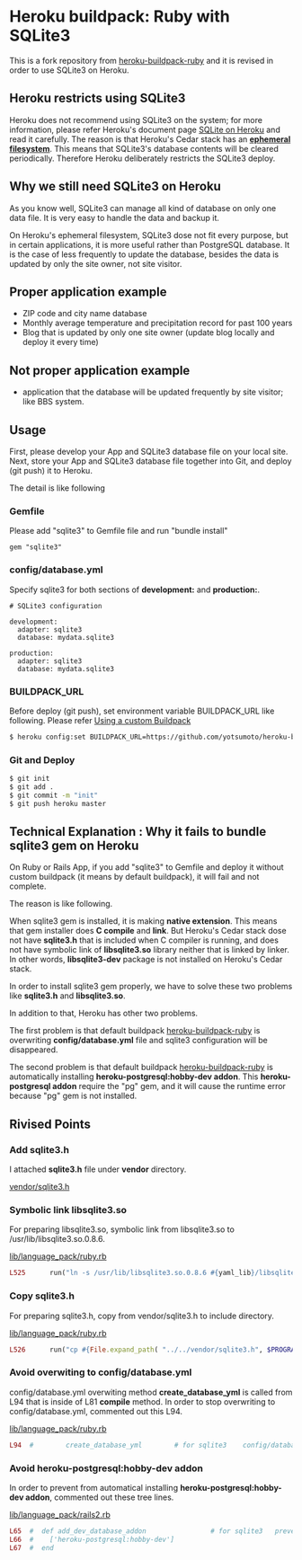 Heroku buildpack: Ruby with SQLite3
===================================

This is a fork repository from [heroku-buildpack-ruby](https://github.com/heroku/heroku-buildpack-ruby)
and it is revised in order to use SQLite3 on Heroku.


Heroku restricts using SQLite3
-----
Heroku does not recommend using SQLite3 on the system; for more information, 
please refer Heroku's document page [SQLite on Heroku](https://devcenter.heroku.com/articles/sqlite3)
and read it carefully.
The reason is that Heroku's Cedar stack has an 
**[ephemeral filesystem](https://devcenter.heroku.com/articles/dynos#ephemeral-filesystem)**.
This means that SQLite3's database contents will be cleared periodically.
Therefore Heroku deliberately restricts the SQLite3 deploy.


Why we still need SQLite3 on Heroku
-----
As you know well, SQLite3 can manage all kind of database on only one data file.
It is very easy to handle the data and backup it.

On Heroku's ephemeral filesystem, SQLite3 dose not fit every purpose, 
but in certain applications, it is more useful rather than PostgreSQL database.
It is the case of less frequently to update the database, besides 
the data is updated by only the site owner, not site visitor.



Proper application example
-----
* ZIP code and city name database
* Monthly average temperature and precipitation record for past 100 years
* Blog that is updated by only one site owner (update blog locally and deploy it every time)


Not proper application example
-----
* application that the database will be updated frequently by site visitor; like BBS system.



Usage
-----
First, please develop your App and SQLite3 database file on your local site.
Next, store your App and SQLite3 database file together into Git,
and deploy (git push) it to Heroku.

The detail is like following


### Gemfile
Please add "sqlite3" to Gemfile file and run "bundle install"

    gem "sqlite3"



### config/database.yml
Specify sqlite3 for both sections of **development:** and **production:**.

    # SQLite3 configuration

    development:
      adapter: sqlite3
      database: mydata.sqlite3

    production:
      adapter: sqlite3
      database: mydata.sqlite3



  
### BUILDPACK_URL
Before deploy (git push), set environment variable BUILDPACK_URL like following.
Please refer [Using a custom Buildpack](https://devcenter.heroku.com/articles/buildpacks#using-a-custom-buildpack)

```sh
$ heroku config:set BUILDPACK_URL=https://github.com/yotsumoto/heroku-buildpack-ruby-with-sqlite3
```



### Git and Deploy

```sh
$ git init
$ git add .
$ git commit -m "init"
$ git push heroku master
```




Technical Explanation : Why it fails to bundle sqlite3 gem on Heroku
-----
On Ruby or Rails App, if you add "sqlite3" to Gemfile and deploy it
without custom buildpack (it means by default buildpack),
it will fail and not complete.

The reason is like following.

When sqlite3 gem is installed, it is making **native extension**.
This means that gem installer does **C compile** and **link**.
But Heroku's Cedar stack dose not have **sqlite3.h** that is included when C compiler is running,
and does not have symbolic link of **libsqlite3.so** library neither that is linked by linker.
In other words, **libsqlite3-dev** package is not installed on Heroku's Cedar stack.

In order to install sqlite3 gem properly,
we have to solve these two problems like **sqlite3.h** and **libsqlite3.so**.

In addition to that, Heroku has other two problems.

The first problem is that 
default buildpack [heroku-buildpack-ruby](https://github.com/heroku/heroku-buildpack-ruby)
is overwriting **config/database.yml**  file and
sqlite3 configuration will be disappeared.

The second problem is that 
default buildpack [heroku-buildpack-ruby](https://github.com/heroku/heroku-buildpack-ruby)
is automatically installing **heroku-postgresql:hobby-dev addon**.
This **heroku-postgresql addon** require the "pg" gem,
and it will cause the runtime error because "pg" gem is not installed.



Rivised Points
-----



### Add sqlite3.h
I attached **sqlite3.h** file under **vendor** directory.

[vendor/sqlite3.h](https://github.com/yotsumoto/heroku-buildpack-ruby-with-sqlite3/blob/master/vendor/sqlite3.h)


### Symbolic link libsqlite3.so
For preparing libsqlite3.so, symbolic link from libsqlite3.so to /usr/lib/libsqlite3.so.0.8.6.

[lib/language_pack/ruby.rb](https://github.com/yotsumoto/heroku-buildpack-ruby-with-sqlite3/blob/master/lib/language_pack/ruby.rb)
```ruby
L525      run("ln -s /usr/lib/libsqlite3.so.0.8.6 #{yaml_lib}/libsqlite3.so")                        # for sqlite3   make symbolic link
```

### Copy sqlite3.h
For preparing sqlite3.h, copy from vendor/sqlite3.h to include directory.

[lib/language_pack/ruby.rb](https://github.com/yotsumoto/heroku-buildpack-ruby-with-sqlite3/blob/master/lib/language_pack/ruby.rb)
```ruby
L526      run("cp #{File.expand_path( "../../vendor/sqlite3.h", $PROGRAM_NAME )} #{yaml_include}")   # for sqlite3   prepare sqlite3.h
```



### Avoid overwiting to config/database.yml
config/database.yml overwiting method **create_database_yml** is called from L94
that is inside of  L81 **compile** method. 
In order to stop overwriting to config/database.yml, commented out this L94.

[lib/language_pack/ruby.rb](https://github.com/yotsumoto/heroku-buildpack-ruby-with-sqlite3/blob/master/lib/language_pack/ruby.rb)
```ruby
L94  #        create_database_yml        # for sqlite3    config/database.yml  should be kept intact
```


### Avoid heroku-postgresql:hobby-dev addon
In order to prevent from automatical installing **heroku-postgresql:hobby-dev addon**,
commented out these tree lines.

[lib/language_pack/rails2.rb](https://github.com/yotsumoto/heroku-buildpack-ruby-with-sqlite3/blob/master/lib/language_pack/rails2.rb)
```ruby
L65  #  def add_dev_database_addon                # for sqlite3   prevent from forcing addon 'heroku-postgresql:hobby-dev'
L66  #    ['heroku-postgresql:hobby-dev']
L67  #  end
```

